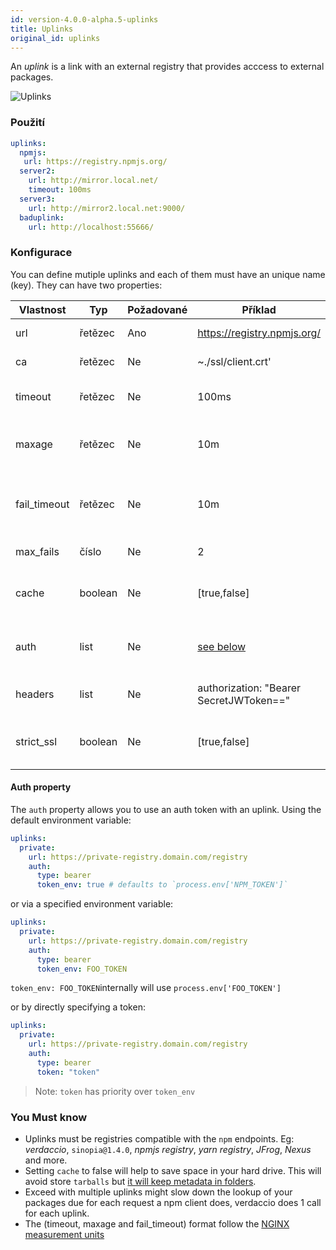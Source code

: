 ```yaml
---
id: version-4.0.0-alpha.5-uplinks
title: Uplinks
original_id: uplinks
---
```

An *uplink* is a link with an external registry that provides acccess to external packages.

![Uplinks](https://user-images.githubusercontent.com/558752/52976233-fb0e3980-33c8-11e9-8eea-5415e6018144.png)

### Použití

```yaml
uplinks:
  npmjs:
   url: https://registry.npmjs.org/
  server2:
    url: http://mirror.local.net/
    timeout: 100ms
  server3:
    url: http://mirror2.local.net:9000/
  baduplink:
    url: http://localhost:55666/
```

### Konfigurace

You can define mutiple uplinks and each of them must have an unique name (key). They can have two properties:

| Vlastnost    | Typ     | Požadované | Příklad                                 | Podpora | Popis                                                                                                                      | Výchozí    |
| ------------ | ------- | ---------- | --------------------------------------- | ------- | -------------------------------------------------------------------------------------------------------------------------- | ---------- |
| url          | řetězec | Ano        | https://registry.npmjs.org/             | všechny | The registry url                                                                                                           | npmjs      |
| ca           | řetězec | Ne         | ~./ssl/client.crt'                      | všechny | SSL path certificate                                                                                                       | No default |
| timeout      | řetězec | Ne         | 100ms                                   | všechny | set new timeout for the request                                                                                            | 30s        |
| maxage       | řetězec | Ne         | 10m                                     | všechny | the time threshold to the cache is valid                                                                                   | 2m         |
| fail_timeout | řetězec | Ne         | 10m                                     | všechny | defines max time when a request becomes a failure                                                                          | 5m         |
| max_fails    | číslo   | Ne         | 2                                       | všechny | limit maximun failure request                                                                                              | 2          |
| cache        | boolean | Ne         | [true,false]                            | >= 2.1  | cache all remote tarballs in storage                                                                                       | true       |
| auth         | list    | Ne         | [see below](uplinks.md#auth-property)   | >= 2.5  | assigns the header 'Authorization' [more info](http://blog.npmjs.org/post/118393368555/deploying-with-npm-private-modules) | disabled   |
| headers      | list    | Ne         | authorization: "Bearer SecretJWToken==" | všechny | list of custom headers for the uplink                                                                                      | disabled   |
| strict_ssl   | boolean | Ne         | [true,false]                            | >= 3.0  | If true, requires SSL certificates be valid.                                                                               | true       |

#### Auth property

The `auth` property allows you to use an auth token with an uplink. Using the default environment variable:

```yaml
uplinks:
  private:
    url: https://private-registry.domain.com/registry
    auth:
      type: bearer
      token_env: true # defaults to `process.env['NPM_TOKEN']`
```

or via a specified environment variable:

```yaml
uplinks:
  private:
    url: https://private-registry.domain.com/registry
    auth:
      type: bearer
      token_env: FOO_TOKEN
```

`token_env: FOO_TOKEN`internally will use `process.env['FOO_TOKEN']`

or by directly specifying a token:

```yaml
uplinks:
  private:
    url: https://private-registry.domain.com/registry
    auth:
      type: bearer
      token: "token"
```

> Note: `token` has priority over `token_env`

### You Must know

* Uplinks must be registries compatible with the `npm` endpoints. Eg: *verdaccio*, `sinopia@1.4.0`, *npmjs registry*, *yarn registry*, *JFrog*, *Nexus* and more.
* Setting `cache` to false will help to save space in your hard drive. This will avoid store `tarballs` but [it will keep metadata in folders](https://github.com/verdaccio/verdaccio/issues/391).
* Exceed with multiple uplinks might slow down the lookup of your packages due for each request a npm client does, verdaccio does 1 call for each uplink.
* The (timeout, maxage and fail_timeout) format follow the [NGINX measurement units](http://nginx.org/en/docs/syntax.html)